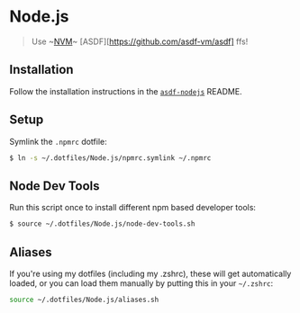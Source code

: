 Node.js
=======

> Use ~[NVM](https://github.com/creationix/nvm)~ [ASDF][https://github.com/asdf-vm/asdf] ffs!


## Installation

Follow the installation instructions in the [`asdf-nodejs`](https://github.com/asdf-vm/asdf-nodejs) README.


## Setup

Symlink the `.npmrc` dotfile:

```bash
$ ln -s ~/.dotfiles/Node.js/npmrc.symlink ~/.npmrc
```


## Node Dev Tools

Run this script once to install different npm based developer tools:

```bash
$ source ~/.dotfiles/Node.js/node-dev-tools.sh
```

## Aliases

If you're using my dotfiles (including my .zshrc), these will get automatically loaded,
or you can load them manually by putting this in your `~/.zshrc`:

```bash
source ~/.dotfiles/Node.js/aliases.sh
```

